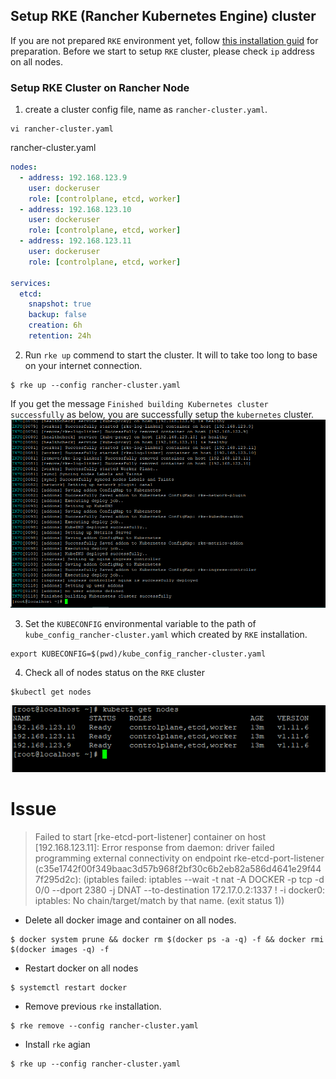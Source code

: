 ## Setup RKE (Rancher Kubernetes Engine) cluster

If you are not prepared `RKE` environment yet, follow [this installation guid](RKE_PREPARATION.md) for preparation. Before we start to setup `RKE` cluster, please check `ip` address on all nodes.

### Setup RKE Cluster on Rancher Node 
1. create a cluster config file, name as `rancher-cluster.yaml`.
```
vi rancher-cluster.yaml
```
rancher-cluster.yaml
```yaml
nodes:
  - address: 192.168.123.9
    user: dockeruser
    role: [controlplane, etcd, worker]
  - address: 192.168.123.10
    user: dockeruser
    role: [controlplane, etcd, worker]
  - address: 192.168.123.11
    user: dockeruser
    role: [controlplane, etcd, worker]

services:
  etcd:
    snapshot: true
    backup: false
    creation: 6h
    retention: 24h
```
2. Run `rke up` commend to start the cluster. It will to take too long to base on your internet connection.
```
$ rke up --config rancher-cluster.yaml
```
If you get the message `Finished building Kubernetes cluster successfully` as below, you are successfully setup the `kubernetes` cluster.
![rke](/rke.png)

3. Set the `KUBECONFIG` environmental variable to the path of `kube_config_rancher-cluster.yaml` which created by `RKE` installation.
```
export KUBECONFIG=$(pwd)/kube_config_rancher-cluster.yaml
```
4. Check all of nodes status on the `RKE` cluster
```
$kubectl get nodes
```
![rke](/nodes-status.png)

# Issue
>Failed to start [rke-etcd-port-listener] container on host [192.168.123.11]: Error response from daemon: driver failed programming external connectivity on endpoint rke-etcd-port-listener (c35e1742f00f349baac3d57b968f2bf30c6b2eb82a586d4641e29f447f295d2c):  (iptables failed: iptables --wait -t nat -A DOCKER -p tcp -d 0/0 --dport 2380 -j DNAT --to-destination 172.17.0.2:1337 ! -i docker0: iptables: No chain/target/match by that name.
 (exit status 1))

- Delete all docker image and container on all nodes.
```
$ docker system prune && docker rm $(docker ps -a -q) -f && docker rmi $(docker images -q) -f
```
- Restart docker on all nodes
```
$ systemctl restart docker
```
- Remove previous `rke` installation.
```
$ rke remove --config rancher-cluster.yaml
```
- Install `rke` agian
```
$ rke up --config rancher-cluster.yaml
```
